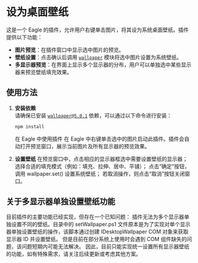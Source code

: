 # 设为桌面壁纸

这是一个 Eagle 的插件，允许用户右键单击图片，将其设为系统桌面壁纸。插件提供以下功能：

- **图片预览**：在插件窗口中显示选中图片的预览。
- **壁纸设置**：点击确认后调用 [`wallpaper`](package.json) 模块将选中图片设置为系统壁纸。
- **多显示器预览**：在界面上显示多个显示器的分布，用户可以单独选中某些显示器来预览壁纸填充效果。

## 使用方法

1. **安装依赖**  
   请确保已安装 [`wallpaper@5.0.1`](package.json) 依赖，可以通过以下命令进行安装：
   ```sh
   npm install
   ```
   在 Eagle 中使用插件
在 Eagle 中右键单击选中的图片启动此插件。插件会自动打开预览窗口，展示当前图片及所有显示器的预览效果。

2. **设置壁纸**
   在预览窗口中，点击相应的显示器框选中需要设置壁纸的显示器；
   选择合适的填充模式（例如：填充、拉伸、居中、平铺）；
   点击“确定”按钮，调用 wallpaper.set() 设置系统壁纸；
   若取消操作，则点击“取消”按钮关闭窗口。


## 关于多显示器单独设置壁纸功能
目前插件的主要功能已经实现，但存在一个已知问题：
插件无法为多个显示器单独设置不同的壁纸。目录中的 setWallpaper.ps1 文件原本是为了实现对单个显示器单独设置壁纸的操作，该脚本通过创建 IDesktopWallpaper COM 对象来获取显示器 ID 并设置壁纸。
但是目前在部分系统上使用时会遇到 COM 组件缺失的问题，该问题短期内可能无法解决。
因此，目前只能实现统一设置所有显示器壁纸的功能，如有特殊需求，请关注后续更新或考虑其他方案。
